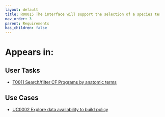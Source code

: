 ```yaml
---
layout: default
title: R00015 The interface will support the selection of a species term of interest
nav_order: 3
parent: Requirements
has_children: false
---
```


# Appears in:


## User Tasks

-   [T0011 Search/filter CF Programs by anatomic terms](../user-tasks/t0011-searchfilter-common-fund-programs-by-anatomic-terms.md)

## Use Cases

-   [UC0002 Explore data availability to build policy](../use-cases/uc0002-explore-data-availability-to-build-policy.md)
